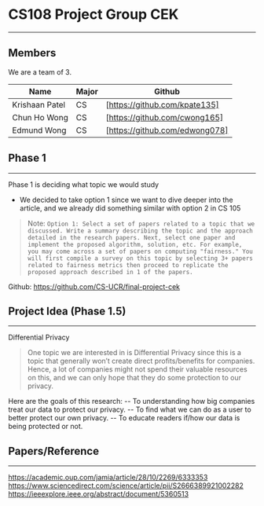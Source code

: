 # CS108 Project Group CEK
-------------------------
## Members

We are a team of 3.

| Name | Major | Github 
| ------ | ------ |------ |
| Krishaan Patel| CS|[https://github.com/kpate135]|
| Chun Ho Wong | CS| [https://github.com/cwong165] |
| Edmund Wong |CS| [https://github.com/edwong078]|
## Phase 1
--------------------------------
Phase 1 is deciding what topic we would study


- We decided to take option 1 since we want to dive deeper into the article, and we already did something similar with option 2 in CS 105
> Note: `Option 1: Select a set of papers related to a topic that we discussed. Write a summary describing the topic and the approach detailed in the research papers. Next, select one paper and implement the proposed algorithm, solution, etc. For example, you may come across a set of papers on computing "fairness." You will first compile a survey on this topic by selecting 3+ papers related to fairness metrics then proceed to replicate the proposed approach described in 1 of the papers. `


Github: https://github.com/CS-UCR/final-project-cek
## Project Idea (Phase 1.5)
--------------------------------
Differential Privacy

>One topic we are interested in is Differential Privacy since this is a topic that generally won’t create direct profits/benefits for companies. Hence, a lot of companies might not spend their valuable resources on this, and we can only hope that they do some protection to our privacy. 


Here are the goals of this research: 
-- To understanding how big companies treat our data to protect our privacy.
-- To find what we can do as a user to better protect our own privacy.
-- To educate readers if/how our data is being protected or not.


## Papers/Reference
--------------------------------
https://academic.oup.com/jamia/article/28/10/2269/6333353
https://www.sciencedirect.com/science/article/pii/S2666389921002282
https://ieeexplore.ieee.org/abstract/document/5360513 




